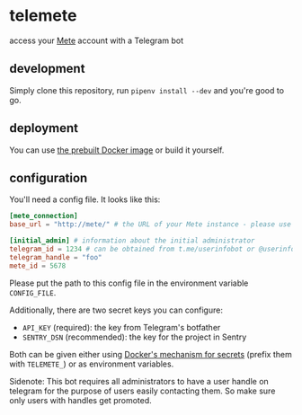 # telemete

access your [Mete](https://github.com/chaosdorf/mete) account with a Telegram bot

## development

Simply clone this repository, run `pipenv install --dev` and you're good to go.

## deployment

You can use [the prebuilt Docker image](https://hub.docker.com/r/chaosdorf/telemete) or build it yourself.

## configuration

You'll need a config file. It looks like this:

```toml
[mete_connection]
base_url = "http://mete/" # the URL of your Mete instance - please use HTTPS

[initial_admin] # information about the initial administrator
telegram_id = 1234 # can be obtained from t.me/userinfobot or @userinfobot on Telegram
telegram_handle = "foo"
mete_id = 5678
```

Please put the path to this config file in the environment variable `CONFIG_FILE`.

Additionally, there are two secret keys you can configure:

 * `API_KEY` (required): the key from Telegram's botfather
 * `SENTRY_DSN` (recommended): the key for the project in Sentry


Both can be given either using [Docker's mechanism for secrets](https://docs.docker.com/engine/reference/commandline/secret/) (prefix them with `TELEMETE_`) or as environment variables.

Sidenote: This bot requires all administrators to have a user handle on telegram for the purpose of users easily contacting them.
So make sure only users with handles get promoted.
